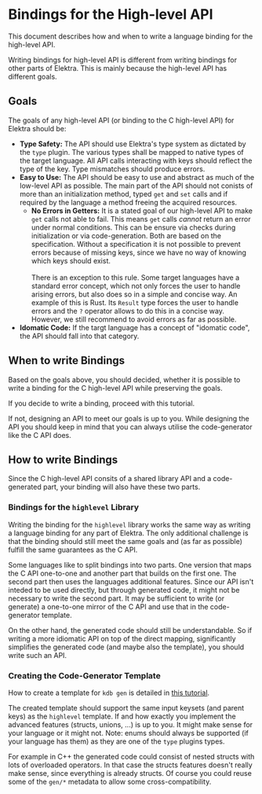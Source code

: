 # Bindings for the High-level API

This document describes how and when to write a language binding for the high-level API.

Writing bindings for high-level API is different from writing bindings for other parts of Elektra. This is mainly
because the high-level API has different goals.

## Goals

The goals of any high-level API (or binding to the C high-level API) for Elektra should be:

- **Type Safety:** The API should use Elektra's type system as dictated by the `type` plugin. The various types shall
  be mapped to native types of the target language. All API calls interacting with keys should reflect the type of the
  key. Type mismatches should produce errors.
- **Easy to Use:** The API should be easy to use and abstract as much of the low-level API as possible. The main part of
  the API should not conists of more than an initialization method, typed `get` and `set` calls and if required by the
  language a method freeing the acquired resources.
  - **No Errors in Getters:** It is a stated goal of our high-level API to make `get` calls not able to fail. This means
    `get` calls _cannot_ return an error under normal conditions. This can be ensure via checks during initialization or
    via code-generation. Both are based on the specification. Without a specification it is not possible to prevent
    errors because of missing keys, since we have no way of knowing which keys should exist. <br/><br/>
    There is an exception to this rule. Some target languages have a standard error concept, which not only forces the
    user to handle arising errors, but also does so in a simple and concise way. An example of this is Rust. Its `Result`
    type forces the user to handle errors and the `?` operator allows to do this in a concise way. <br/>
    However, we still recommend to avoid errors as far as possible.
- **Idomatic Code:** If the targt language has a concept of "idomatic code", the API should fall into that category.

## When to write Bindings

Based on the goals above, you should decided, whether it is possible to write a binding for the C high-level API while
preserving the goals.

If you decide to write a binding, proceed with this tutorial.

If not, designing an API to meet our goals is up to you. While designing the API you should keep in mind that you can
always utilise the code-generator like the C API does.

## How to write Bindings

Since the C high-level API consits of a shared library API and a code-generated part, your binding will also have these
two parts.

### Bindings for the `highlevel` Library

Writing the binding for the `highlevel` library works the same way as writing a language binding for any part of
Elektra. The only additional challenge is that the binding should still meet the same goals and (as far as possible)
fulfill the same guarantees as the C API.

Some languages like to split bindings into two parts. One version that maps the C API one-to-one and another part
that builds on the first one. The second part then uses the languages additional features. Since our API isn't inteded
to be used directly, but through generated code, it might not be necessary to write the second part. It may be
sufficient to write (or generate) a one-to-one mirror of the C API and use that in the code-generator template.

On the other hand, the generated code should still be understandable. So if writing a more idiomatic API on top of the
direct mapping, significantly simplifies the generated code (and maybe also the template), you should write such an API.

### Creating the Code-Generator Template

How to create a template for `kdb gen` is detailed in [this tutorial](code-generator.md).

The created template should support the same input keysets (and parent keys) as the `highlevel` template. If and how
exactly you implement the advanced features (structs, unions, ...) is up to you. It might make sense for your language
or it might not. Note: enums should always be supported (if your language has them) as they are one of the `type`
plugins types.

For example in C++ the generated code could consist of nested structs with lots of overloaded operators. In that case
the structs features doesn't really make sense, since everything is already structs. Of course you could reuse some of
the `gen/*` metadata to allow some cross-compatibility.
